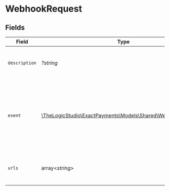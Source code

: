# WebhookRequest


## Fields

| Field                                                                                                                                                                                                          | Type                                                                                                                                                                                                           | Required                                                                                                                                                                                                       | Description                                                                                                                                                                                                    | Example                                                                                                                                                                                                        |
| -------------------------------------------------------------------------------------------------------------------------------------------------------------------------------------------------------------- | -------------------------------------------------------------------------------------------------------------------------------------------------------------------------------------------------------------- | -------------------------------------------------------------------------------------------------------------------------------------------------------------------------------------------------------------- | -------------------------------------------------------------------------------------------------------------------------------------------------------------------------------------------------------------- | -------------------------------------------------------------------------------------------------------------------------------------------------------------------------------------------------------------- |
| `description`                                                                                                                                                                                                  | *?string*                                                                                                                                                                                                      | :heavy_minus_sign:                                                                                                                                                                                             | Is a description of the purpose of this webhook definition, what the customer will use it for.                                                                                                                 | Completed reports for this account.                                                                                                                                                                            |
| `event`                                                                                                                                                                                                        | [\TheLogicStudio\ExactPayments\Models\Shared\WebhookEventField](../../Models/Shared/WebhookEventField.md)                                                                                                      | :heavy_check_mark:                                                                                                                                                                                             | An event that the customer can subscribe to get notifications when it is generated in the system. The format of the event is resource.action:status, if no status is provided it will take finish as default.<br/> | report.run                                                                                                                                                                                                     |
| `urls`                                                                                                                                                                                                         | array<*string*>                                                                                                                                                                                                | :heavy_check_mark:                                                                                                                                                                                             | Is a list of urls in the customer side that will be invoked and notified once an event is triggered.                                                                                                           | https://736d1e71-c9ae-409b-81ff-c2c38c68ad4b.mock.pstmn.io/dev/hook/success,https://736d1e71-c9ae-409b-81ff-c2c38c68ad4b.mock.pstmn.io/dev/hook/finished                                                       |